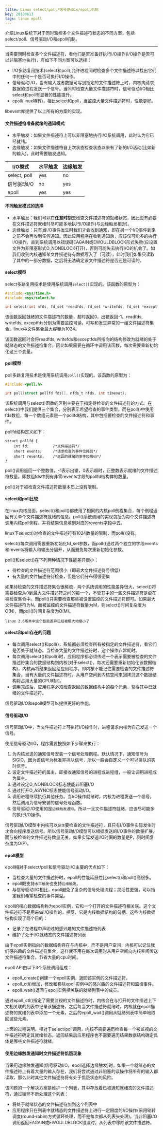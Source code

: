 ```yaml
---
title: Linux select/poll/信号驱动io/epoll机制
key: 20180613
tags: linux epoll
---
```


介绍Linux系统下对于同时监控多个文件描述符状态的不同方案，包括select/poll、信号驱动I/O和epoll机制。
<!--more-->

---
当需要同时检查多个文件描述符，看他们是否准备好执行I/O操作(I/O操作是否可以非阻塞地执行)，有如下不同方案可以选择：

- I/O多路复用技术(select和poll),允许进程同时检查多个文件描述符以找出它们中的任何一个是否可执行I/O操作。
- 信号驱动I/O，当有输入或者数据可写到指定的文件描述符上时，内核向请求数据的进程发送一个信号。当同时检查大量文件描述符时，信号驱动I/O相比select和poll有显著的性能提升。
- epoll(linux特有)，相比select和poll，当监控大量文件描述符时，性能更好。

libevent库提供了以上所有的方案的实现。

#### 文件描述符准备就绪的通知模式

- 水平触发：如果文件描述符上可以非阻塞地执行I/O系统调用，此时认为它已经就绪。
- 边缘触发：如果文件描述符自上次状态检查状态以来有了新的I/O活动(比如新的输入)，此时需要触发通知。

I/O模式 | 水平触发 | 边缘触发
--------|---------|---------
select, poll | yes | no
信号驱动I/O  | no | yes
epoll | yes | yes

#### 不同触发模式的选择

- 水平触发：我们可以在**任意时刻**去检查文件描述符的就绪状态，因此没有必要在文件描述符就绪时尽可能多地执行I/O操作(与边缘触发相对)。
- 边缘触发：只有当I/O事件发生时我们才会收到通知，即在另一个I/O事件到来之前不会再收到任何通知。因此应用程序在收到通知后，应该仅可能多的执行I/O操作，直到系统调用以错误码EAGAIN或EWOULDBLOCK形式失败(应设置文件为非阻塞形式O_NONBLOCK打开)，否则可能失去执行I/O的机会了。如我们收到内核通知某文件描述符有数据写入了（可读），此时我们如果只读取了其中的一部分数据，之后将无法确定该文件描述符是否还是可读的。

#### select模型

select多路复用技术是使用系统调用`select()`实现的。该函数的原型为：
``` c
#include <sys/time.h>
#include <sys/select.h>

int select(int nfds, fd_set *readfds, fd_set *writefds, fd_set *exceptfds, struct timeval *timeout);
```
该函数返回就绪的文件描述符的数量，超时返回0，出错返回-1。readfds, writefds, exceptfds分别为需要监控可读，可写和发生异常的一组文件描述符集合。linux中文件集合最大容量为1024。

该函数返回时会将readfds, writefds和exceptfds所指向的结构修改为就绪的处于就绪态的文件描述符集合。因此如果需要在循环中调用该函数，每次需要重新初始化这三个变量。

#### poll模型

poll多路复用技术是使用系统调用`poll()`实现的。该函数的原型为：

``` c
#include <poll.h>

int poll(struct pollfd fds[], nfds_t nfds, int timeout);
```
该系统调用与select()函数的区别主要在于指定待检查的文件描述符的方式。在select()中我们提供三个集合，分别表示希望检查的事件类型。而在poll()中使用fds数组，每一个数组元素是一个pollfd结构，其中包括要检查的文件描述符和事件。

pollfd结构定义如下：

```
struct pollfd {
    int fd;           /*文件描述符*/
    short events;     /*请求检查的事件位掩码*/
    short revents;    /*返回的就绪的事件位掩码*/
}
```

poll()调用返回一个整数值，-1表示出错，0表示超时，正整数表示就绪的文件描述符数量，即数组fds中拥有非零revents字段的pollfd结构体的数量。

poll()对于被检查文件描述符数量本质上没有限制。

#### select和poll比较

在linux内核层面，select()和poll()都使用了相同的内核poll例程集合，每个例程返回有关单个文件描述符就绪的信息。poll()系统调用的实现包括为每个文件描述符调用内核poll例程，并将结果信息填到对应的revents字段中去。

linux下select()对检查的文件描述符有1024数量的限制，而poll()没有。


select()每次调用需要重新初始化fd_set参数，而poll()通过两个独立的字段events和revents将输入和输出分隔开，从而避免每次重新初始化参数。

poll()和select()在下列两种情况下性能差异很小：

- 待检查的文件描述符范围很小（即最大文件描述符号很低）
- 有大量的文件描述符待检查，但是它们分布得很密集

如果待检查的文件描述符集合很稀疏，两个系统调用的性能差异很大，select()将需要检查从0到最大文件描述符之间的每一个，不管其中的一些文件描述符是否在被检查集合中。而poll()只需要检查那些被设置监控的文件描述符即可。如果最大文件描述符为N，而被监控的文件描述符数量为M，则select()时间复杂度为O(N)，而poll()时间复杂度为O(M)。

`linux 2.6版本中这个性能差异已经被极大地缩小了`

#### select和poll存在的问题

- 每次调用select()和poll()，系统都必须检查所有被指定的文件描述符，看它们是否处于就绪态。当检查大量的文件描述符时，这个操作非常耗时。
- 每次调用select()和poll()时，应用程序都必须传递一个表示需要被检查的文件描述符集合的数据结构到内核(对于select()，每次还需要重新初始化该数据结构)，内核再将结果返回给应用程序，即内核不能记住需要检查的文件描述符集合。当有大量的文件描述符时，从用户空间到内核空间来回拷贝这个数据结构将占用大量的CPU时间。
- 调用完成后，应用程序必须检查返回的数据结构中的每个元素，获得其中已就绪的文件描述符。

信号驱动I/O和epoll模型可以提供更好的性能。

#### 信号驱动I/O

信号驱动I/O中，当文件描述符上可执行I/O操作时，进程请求内核为自己发送一个信号。

使用信号驱动I/O，程序需要按照如下步骤来执行：

1. 为内核发送的通知信号安装一个信号处理例程。默认情况下，通知信号为SIGIO，因为该信号为标准非排队信号，所以一般会自定义一个可以排队的实时信号。
2. 设定文件描述符的属主，即接收通知信号的进程或进程组，一般让调用进程成为属主。
3. 通过设定O_NONBLOCK标志使能非阻塞I/O
4. 通过打开O_ASYNC标志使能信号驱动I/O。
5. 调用进程继续执行其他任务。当I/O操作就绪时，内核为进程发送一个信号，然后调用为信号安装的信号处理函数。
6. 信号驱动I/O使用的是`边缘触发通知`。所以一旦文件描述符就绪，应该尽可能多的执行I/O操作。

信号驱动I/O模型中内核可以`记住`要检查的文件描述符，且只有I/O事件实际发生时才会向程序发送信号。所以信号驱动I/O模型可以根据发送的I/O事件的数量扩展，而与被检查的文件描述符数量无关。如果实际发送I/O时间的数量是P，则时间复杂度为O(P)。


#### epoll模型

epoll相对于select/poll和信号驱动I/O主要的优点如下：

- 当检查大量的文件描述符时，epoll的性能延展性比select()和poll()高很多。
- epoll既支持`水平触发`也支持`边缘触发`。
- 与信号驱动I/O相比，epoll避免了复杂的信号处理流程；灵活性更强，可以指定我们希望检查的事件类型。

epoll的核心数据结构称为epoll实例，它和一个打开的文件描述符相关联。这个文件描述符不是用来做I/O操作的，相反，它是内核数据结构的句柄。这些内核数据结构实现了两个目的：

- 记录了在进程中声明过的感兴趣的文件描述符列表
- 维护了处于I/O就绪态的文件描述符列表

由于epoll实例指向的数据结构存在与内核中，而不是用户空间，内核可以记住我们感兴趣的文件描述符集合，这样就不用在每次调用时从用户空间向内核空间传送文件描述符集合，节省大量的cpu时间。

epoll API由以下3个系统调用组成：

- epoll_create()创建一个epoll实例，返回该实例的文件描述符。
- epoll_ctl()增加，修改和移除epoll实例中的感兴趣的文件描述符和监控事件。
- epoll_wait()返回与epoll实例相关联的就绪列表中的成员。

通过epoll\_ctl()指定了需要监视的文件描述符时，内核会在与打开的文件描述上下文相关联的列表中记录该描述符，之后每当文件描述符就绪时，内核就在epoll描述符的就绪列表中添加一个元素，之后的epoll\_wait()调用从就绪列表中简单地取回这些元素。

上面的过程说明，相对于select/poll调用，内核不需要遍历检查每一个被监视的文件描述符确定其就绪状态，返回结果后应用程序也不需要遍历结果数据结构确定具体是哪些文件描述符就绪。


#### 使用边缘触发通知时文件描述符饥饿现象

当采用边缘触发通知(信号驱动I/O，epoll选择边缘触发)时，如果一个就绪态的文件描述符上有着大量的输入存在，我们将尝试通过非阻塞的读操作将所有的输入都读取，那么此时其他文件描述符将有处于饥饿状态的风险。

该问题的一个解决方案是维护一个列表，其中存放着已被通知就绪态的文件描述符，通过循环不断处理这个列表：

- 将处于就绪状态的文件描述符加到这个列表中
- 应用程序只在列表中就绪态的文件描述符上进行一定限度的I/O操作(采用轮转调度(round-robin)方式循环处理，而不是每次都从列表头处理)。当非阻塞I/O调用返回EAGAIN或EWOULDBLOCK错误时，从列表中移除该文件描述符。




